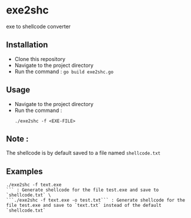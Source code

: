 # exe2shc 
exe to shellcode converter

## Installation
- Clone this repository
- Navigate to the project directory 
- Run the command :
    ```go build exe2shc.go```

## Usage
- Navigate to the project directory
- Run the command :
    ```
    ./exe2shc -f <EXE-FILE>
    ```

## Note :
The shellcode is by default saved to a file named `shellcode.txt`

## Examples
```
./exe2shc -f text.exe
``` : Generate shellcode for the file test.exe and save to `shellcode.txt` \
```./exe2shc -f text.exe -o test.txt``` : Generate shellcode for the file test.exe and save to `text.txt` instead of the default `shellcode.txt`